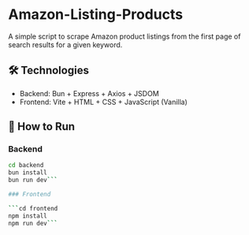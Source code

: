 # Amazon-Listing-Products
A simple script to scrape Amazon product listings from the first page of search results for a given keyword.

## 🛠 Technologies

- Backend: Bun + Express + Axios + JSDOM
- Frontend: Vite + HTML + CSS + JavaScript (Vanilla)

## 🚀 How to Run

### Backend

```bash
cd backend
bun install
bun run dev```

### Frontend

```cd frontend
npm install
npm run dev```

